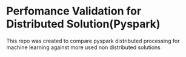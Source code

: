 # Perfomance Validation for Distributed Solution(Pyspark)
This repo was created to compare pyspark distributed processing for machine learning against more used non distributed solutions
